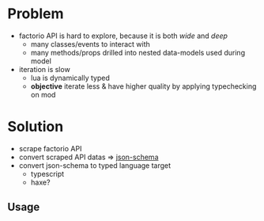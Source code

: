 # Problem

- factorio API is hard to explore, because it is both _wide_ and _deep_
  - many classes/events to interact with
  - many methods/props drilled into nested data-models used during model
- iteration is slow
  - lua is dynamically typed
  - **objective** iterate less & have higher quality by applying typechecking on mod

# Solution

- scrape factorio API
- convert scraped API datas => [json-schema](https://json-schema.org/)
- convert json-schema to typed language target
  - typescript
  - haxe?

## Usage
